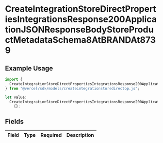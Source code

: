 # CreateIntegrationStoreDirectPropertiesIntegrationsResponse200ApplicationJSONResponseBodyStoreProductMetadataSchema8AtBRANDAt8739

## Example Usage

```typescript
import {
  CreateIntegrationStoreDirectPropertiesIntegrationsResponse200ApplicationJSONResponseBodyStoreProductMetadataSchema8AtBRANDAt8739,
} from "@vercel/sdk/models/createintegrationstoredirectop.js";

let value:
  CreateIntegrationStoreDirectPropertiesIntegrationsResponse200ApplicationJSONResponseBodyStoreProductMetadataSchema8AtBRANDAt8739 =
    {};
```

## Fields

| Field       | Type        | Required    | Description |
| ----------- | ----------- | ----------- | ----------- |